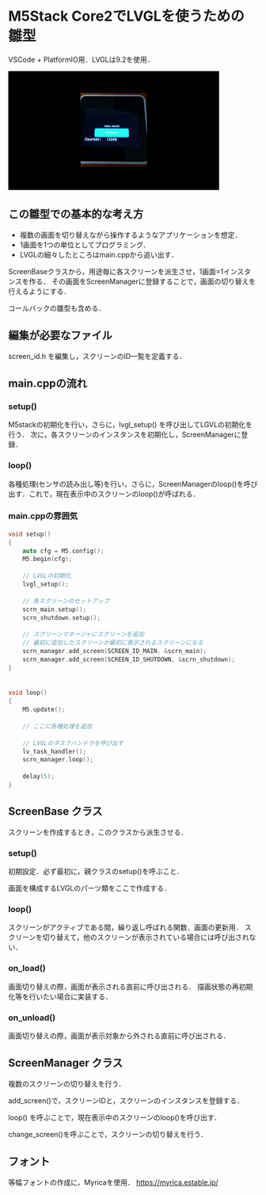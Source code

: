 # M5Stack Core2でLVGLを使うための雛型

VSCode + PlatformIO用．LVGLは9.2を使用．

![demo](demo.gif)

## この雛型での基本的な考え方

* 複数の画面を切り替えながら操作するようなアプリケーションを想定．
* 1画面を1つの単位としてプログラミング．
* LVGLの細々したところはmain.cppから追い出す．

ScreenBaseクラスから，用途毎に各スクリーンを派生させ，1画面=1インスタンスを作る．
その画面をScreenManagerに登録することで，画面の切り替えを行えるようにする．

コールバックの雛型も含める．

## 編集が必要なファイル

screen_id.h を編集し，スクリーンのID一覧を定義する．

## main.cppの流れ

### setup()
M5stackの初期化を行い，さらに，lvgl_setup() を呼び出してLGVLの初期化を行う．
次に，各スクリーンのインスタンスを初期化し，ScreenManagerに登録．

### loop()
各種処理(センサの読み出し等)を行い，さらに，ScreenManagerのloop()を呼び出す．これで，現在表示中のスクリーンのloop()が呼ばれる．

### main.cppの雰囲気

```C++
void setup() 
{
    auto cfg = M5.config();
    M5.begin(cfg);

    // LVGLの初期化
    lvgl_setup();

    // 各スクリーンのセットアップ
    scrn_main.setup();
    scrn_shutdown.setup();

    // スクリーンマネージャにスクリーンを追加
    // 最初に追加したスクリーンが最初に表示されるスクリーンになる
    scrn_manager.add_screen(SCREEN_ID_MAIN, &scrn_main);
    scrn_manager.add_screen(SCREEN_ID_SHUTDOWN, &scrn_shutdown);
}


void loop() 
{
    M5.update();

    // ここに各種処理を追加

    // LVGLのタスクハンドラを呼び出す
    lv_task_handler();
    scrn_manager.loop();

    delay(5);
}
```


## ScreenBase クラス

スクリーンを作成するとき，このクラスから派生させる．

### setup()

初期設定．必ず最初に，親クラスのsetup()を呼ぶこと．

画面を構成するLVGLのパーツ類をここで作成する．

### loop()

スクリーンがアクティブである間，繰り返し呼ばれる関数．画面の更新用．
スクリーンを切り替えて，他のスクリーンが表示されている場合には呼び出されない．

### on_load()

画面切り替えの際，画面が表示される直前に呼び出される．
描画状態の再初期化等を行いたい場合に実装する．

### on_unload()

画面切り替えの際，画面が表示対象から外される直前に呼び出される．


## ScreenManager クラス

複数のスクリーンの切り替えを行う．

add_screen()で，スクリーンIDと，スクリーンのインスタンスを登録する．

loop() を呼ぶことで，現在表示中のスクリーンのloop()を呼び出す．

change_screen()を呼ぶことで，スクリーンの切り替えを行う．

## フォント

等幅フォントの作成に，Myricaを使用．
https://myrica.estable.jp/

